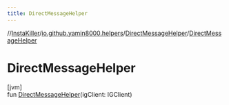 ```yaml
---
title: DirectMessageHelper
---
```

//[InstaKiller](../../../index.html)/[io.github.yamin8000.helpers](../index.html)/[DirectMessageHelper](index.html)/[DirectMessageHelper](-direct-message-helper.html)



# DirectMessageHelper



[jvm]\
fun [DirectMessageHelper](-direct-message-helper.html)(igClient: IGClient)




